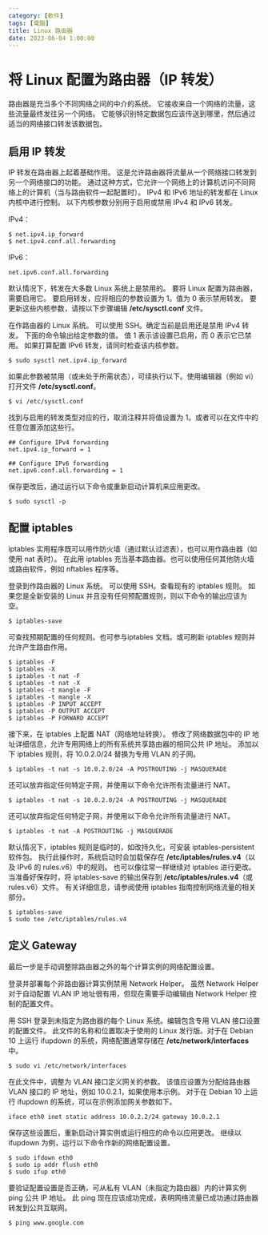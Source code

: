 ```yaml
---
category: [軟件]
tags: [電腦]
title: Linux 路由器 
date: 2023-06-04 1:00:00
---
```


<style>
  table {
    width: 100%
    }
  td {
    vertical-align: center;
    text-align: center;
  }
  table.inputT{
    margin: 10px;
    width: auto;
    margin-left: auto;
    margin-right: auto;
    border: none;
  }
  input{
    text-align: center;
    padding: 0px 10px;
  }
  iframe{
    width: 100%;
    display: block;
    border-style:none;
    overflow:hidden;
  }
</style>

# 将 Linux 配置为路由器（IP 转发）


路由器是充当多个不同网络之间的中介的系统。 它接收来自一个网络的流量，这些流量最终发往另一个网络。 它能够识别特定数据包应该传送到哪里，然后通过适当的网络接口转发该数据包。

## 启用 IP 转发

 IP 转发在路由器上起着基础作用。 这是允许路由器将流量从一个网络接口转发到另一个网络接口的功能。 通过这种方式，它允许一个网络上的计算机访问不同网络上的计算机（当与路由软件一起配置时）。  IPv4 和 IPv6 地址的转发都在 Linux 内核中进行控制。 以下内核参数分别用于启用或禁用 IPv4 和 IPv6 转发。

IPv4：
```
$ net.ipv4.ip_forward
$ net.ipv4.conf.all.forwarding
```

IPv6：

```
net.ipv6.conf.all.forwarding
```

默认情况下，转发在大多数 Linux 系统上是禁用的。 要将 Linux 配置为路由器，需要启用它。 要启用转发，应将相应的参数设置为 1。值为 0 表示禁用转发。 要更新这些内核参数，请按以下步骤编辑 **/etc/sysctl.conf** 文件。

 在作路由器的 Linux 系统。 可以使用 SSH。确定当前是启用还是禁用 IPv4 转发。 下面的命令输出给定参数的值。 值 1 表示该设置已启用，而 0 表示它已禁用。 如果打算配置 IPv6 转发，请同时检查该内核参数。

```
$ sudo sysctl net.ipv4.ip_forward
```

如果此参数被禁用（或未处于所需状态），可续执行以下。使用编辑器（例如 vi）打开文件 **/etc/sysctl.conf**。

```
$ vi /etc/sysctl.conf
```

找到与启用的转发类型对应的行，取消注释并将值设置为 1。或者可以在文件中的任意位置添加这些行。

```
## Configure IPv4 forwarding
net.ipv4.ip_forward = 1

## Configure IPv6 forwarding
net.ipv6.conf.all.forwarding = 1
```

保存更改后，通过运行以下命令或重新启动计算机来应用更改。

```
$ sudo sysctl -p
```

## 配置 iptables

iptables 实用程序既可以用作防火墙（通过默认过滤表），也可以用作路由器（如使用 nat 表时）。 在此用 iptables 充当基本路由器。也可以使用任何其他防火墙或路由软件，例如 nftables 程序等。



登录到作路由器的 Linux 系统。 可以使用 SSH。查看现有的 iptables 规则。 如果您是全新安装的 Linux 并且没有任何预配置规则，则以下命令的输出应该为空。

```
$ iptables-save
```

可查找预期配置的任何规则。也可参与iptables 文档。或可刷新 iptables 规则并允许产生路由作用。

```
$ iptables -F
$ iptables -X
$ iptables -t nat -F
$ iptables -t nat -X
$ iptables -t mangle -F
$ iptables -t mangle -X
$ iptables -P INPUT ACCEPT
$ iptables -P OUTPUT ACCEPT
$ iptables -P FORWARD ACCEPT
```

接下来，在 iptables 上配置 NAT（网络地址转换）。 修改了网络数据包中的 IP 地址详细信息，允许专用网络上的所有系统共享路由器的相同公共 IP 地址。 添加以下 iptables 规则，将 10.0.2.0/24 替换为专用 VLAN 的子网。

```
$ iptables -t nat -s 10.0.2.0/24 -A POSTROUTING -j MASQUERADE
```

还可以放弃指定任何特定子网，并使用以下命令允许所有流量进行 NAT。

```
$ iptables -t nat -s 10.0.2.0/24 -A POSTROUTING -j MASQUERADE
```

还可以放弃指定任何特定子网，并使用以下命令允许所有流量进行 NAT。

```
$ iptables -t nat -A POSTROUTING -j MASQUERADE
```

 默认情况下，iptables 规则是临时的，如改持久化，可安装 iptables-persistent 软件包。 执行此操作时，系统启动时会加载保存在 **/etc/iptables/rules.v4**（以及 IPv6 的 rules.v6）中的规则。 也可以像往常一样继续对 iptables 进行更改。 当准备好保存时，将 iptables-save 的输出保存到 **/etc/iptables/rules.v4**（或 rules.v6）文件。 有关详细信息，请参阅使用 iptables 指南控制网络流量的相关部分。

``` 
$ iptables-save
$ sudo tee /etc/iptables/rules.v4
```

## 定义 Gateway

最后一步是手动调整除路由器之外的每个计算实例的网络配置设置。

 登录并部署每个非路由器计算实例禁用 Network Helper。 虽然 Network Helper 对于自动配置 VLAN IP 地址很有用，但现在需要手动编辑由 Network Helper 控制的配置文件。

 用 SSH 登录到未指定为路由器的每个 Linux 系统。编辑包含专用 VLAN 接口设置的配置文件。 此文件的名称和位置取决于使用的 Linux 发行版。对于在 Debian 10 上运行 ifupdown 的系统，网络配置通常存储在 **/etc/network/interfaces** 中。

```
$ sudo vi /etc/network/interfaces
```

在此文件中，调整为 VLAN 接口定义网关的参数。 该值应设置为分配给路由器 VLAN 接口的 IP 地址，例如 10.0.2.1，如果使用本示例。 对于在 Debian 10 上运行 ifupdown 的系统，可以在示例添加网关参数如下。


```
iface eth0 inet static address 10.0.2.2/24 gateway 10.0.2.1
```

保存这些设置后，重新启动计算实例或运行相应的命令以应用更改。 继续以 ifupdown 为例，运行以下命令作新的网络配置设置。

```
$ sudo ifdown eth0
$ sudo ip addr flush eth0
$ sudo ifup eth0
```

要验证配置设置是否正确，可从私有 VLAN（未指定为路由器）内的计算实例 ping 公共 IP 地址。 此 ping 现在应该成功完成，表明网络流量已成功通过路由器转发到公共互联网。

```
$ ping www.google.com
```

